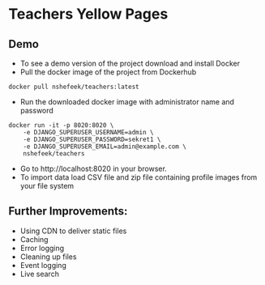 # Teachers Yellow Pages

## Demo
 - To see a demo version of the project download and install Docker
 - Pull the docker image of the project from Dockerhub
 ```shell 
 docker pull nshefeek/teachers:latest
 ```
 - Run the downloaded docker image with administrator name and password
 ```shell
 docker run -it -p 8020:8020 \
     -e DJANGO_SUPERUSER_USERNAME=admin \
     -e DJANGO_SUPERUSER_PASSWORD=sekret1 \
     -e DJANGO_SUPERUSER_EMAIL=admin@example.com \
     nshefeek/teachers
```
 - Go to http://localhost:8020 in your browser.
 - To import data load CSV file and zip file containing profile images from your file system


## Further Improvements:
 - Using CDN to deliver static files
 - Caching
 - Error logging
 - Cleaning up files
 - Event logging
 - Live search

